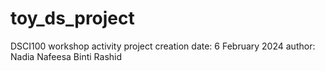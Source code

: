 # toy_ds_project
DSCI100 workshop activity
project creation date: 6 February 2024
author: Nadia Nafeesa Binti Rashid
